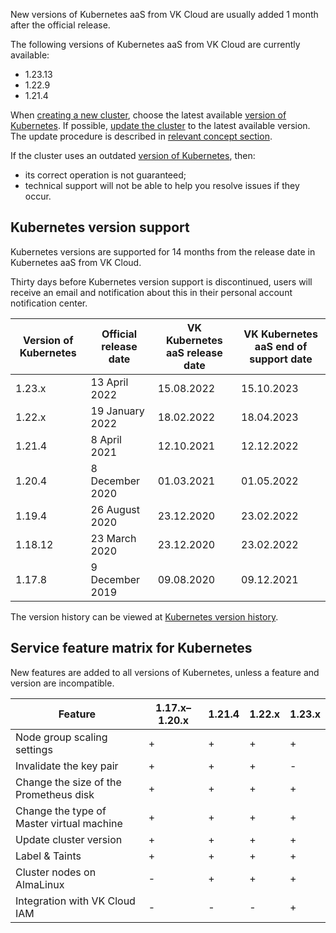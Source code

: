 New versions of Kubernetes aaS from VK Cloud are usually added 1 month after the official release.

The following versions of Kubernetes aaS from VK Cloud are currently available:

- 1.23.13
- 1.22.9
- 1.21.4

When [creating a new cluster](../../../operations/create-cluster), choose the latest available [version of Kubernetes](#k8s-versions-list). If possible, [update the cluster](../../../operations/update) to the latest available version. The update procedure is described in [relevant concept section](../../update).

If the cluster uses an outdated [version of Kubernetes](#k8s-versions-list), then:

- its correct operation is not guaranteed;
- technical support will not be able to help you resolve issues if they occur.

## Kubernetes version support <a id="k8s-versions-list"></a>

Kubernetes versions are supported for 14 months from the release date in Kubernetes aaS from VK Cloud.

Thirty days before Kubernetes version support is discontinued, users will receive an email and notification about this in their personal account notification center.

|Version of Kubernetes|Official release date|VK Kubernetes aaS release date|VK Kubernetes aaS end of support date|
|------|------|------|-------|
|1.23.x|13 April 2022|15.08.2022|15.10.2023|
|1.22.x|19 January 2022|18.02.2022|18.04.2023|
|1.21.4|8 April 2021|12.10.2021|12.12.2022|
|1.20.4|8 December 2020|01.03.2021|01.05.2022|
|1.19.4|26 August 2020|23.12.2020|23.02.2022|
|1.18.12|23 March 2020|23.12.2020|23.02.2022|
|1.17.8|9 December 2019|09.08.2020|09.12.2021|

The version history can be viewed at [Kubernetes version history](../version-changelog).

## Service feature matrix for Kubernetes <a id="k8s-features-list"></a>

New features are added to all versions of Kubernetes, unless a feature and version are incompatible.

| Feature                                  | 1.17.x–1.20.x | 1.21.4 | 1.22.x | 1.23.x |
| ---------------------------------------- | ------------- | ------ | ------ | ------ |
| Node group scaling settings              | +             | +      | +      | +      |
| Invalidate the key pair                  | +             | +      | +      | -      |
| Change the size of the Prometheus disk   | +             | +      | +      | +      |
| Change the type of Master virtual machine| +             | +      | +      | +      |
| Update cluster version                   | +             | +      | +      | +      |
| Label & Taints                           | +             | +      | +      | +      |
| Cluster nodes on AlmaLinux               | -             | +      | +      | +      |
| Integration with VK Cloud IAM            | -             | -      | -      | +      |

